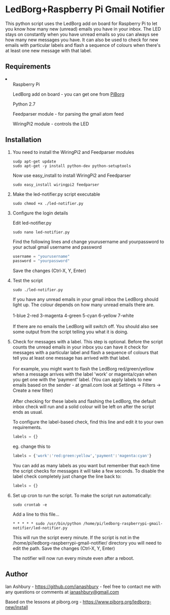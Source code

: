 LedBorg+Raspberry Pi Gmail Notifier
===================================

This python script uses the LedBorg add on board for Raspberry Pi to let you know how many new (unread) emails you have in your inbox. The LED stays on constantly when you have unread emails so you can always see how many new messages you have. It can also be used to check for new emails with particular labels and flash a sequence of colours when there's at least one new message with that label.

<h2>Requirements</h2>
<li>
<ul>Raspberry Pi</ul>
<ul>LedBorg add on board - you can get one from <a href="http://www.piborg.com/ledborg">PiBorg</a></ul>
<ul>Python 2.7</ul>
<ul>Feedparser module - for parsing the gmail atom feed</ul>
<ul>WiringPi2 module - controls the LED</ul>
</li>


<h2>Installation</h2>

1. You need to install the WiringPi2 and Feedparser modules<br>

    ```
    sudp apt-get update
    sudo apt-get -y install python-dev python-setuptools
    ```

    Now use easy_install to install WiringPi2 and Feedparser

    ```
    sudo easy_install wiringpi2 feedparser
    ``` 

2. Make the led-notifier.py script executable<br>

    ```
    sudo chmod +x ./led-notifier.py
    ```
    
3. Configure the login details<br>

    Edit led-notifier.py

    ```
    sudo nano led-notifier.py
    ```

    Find the following lines and change yourusername and yourpassword to your actual gmail username and password

    ```python
    username = "yourusername"
    password = "yourpassword"
    ```

    Save the changes (Ctrl-X, Y, Enter)

4. Test the script<br>

    ```
    sudo ./led-notifier.py
    ```

    If you have any unread emails in your gmail inbox the LedBorg should light up. The colour depends on how many unread emails there are.<br><br>
    1-blue 2-red 3-magenta 4-green 5-cyan 6-yellow 7-white<br><br>
    If there are no emails the LedBorg will switch off. You should also see some output from the script telling you what it is doing.<br>

5. Check for messages with a label. This step is optional. Before the script counts the unread emails in your inbox you can have it check for messages with a particular label and flash a sequence of colours that tell you at least one message has arrived with that label.<br><br>For example, you might want to flash the LedBorg red/green/yellow when a message arrives with the label 'work' or magenta/cyan when you get one with the 'payment' label. (You can apply labels to new emails based on the sender - at gmail.com look at Settings -> Filters -> Create a new filter)<br><br>
After checking for these labels and flashing the LedBorg, the default inbox check will run and a solid colour will be left on after the script ends as usual.<br>

    To configure the label-based check, find this line and edit it to your own requirements.

    ```python
    labels = {}
    ```
    eg. change this to
    
    ```python
    labels = {'work':'red:green:yellow','payment':'magenta:cyan'}
    ```
  
    You can add as many labels as you want but remember that each time the script checks for messages it will take a few seconds.
    To disable the label check completely just change the line back to:

    ```python
    labels = {}
    ```


6. Set up cron to run the script. To make the script run automatically:<br>
   
    ```
    sudo crontab -e
    ```

    Add a line to this file...

    ```
    * * * * * sudo /usr/bin/python /home/pi/ledborg-raspberrypi-gmail-notifier/led-notifier.py
    ```

    This will run the script every minute. If the script is not in the /home/pi/ledborg-raspberrypi-gmail-notifier/ directory you will need to edit the path.
    Save the changes (Ctrl-X, Y, Enter)

    The notifier will now run every minute even after a reboot.

<h2>Author</h2>

Ian Ashbury - https://github.com/ianashbury - feel free to contact me with any questions or comments at <ianashbury@gmail.com>

Based on the lessons at piborg.org - https://www.piborg.org/ledborg-new/install
